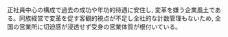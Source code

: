 正社員中心の構成で過去の成功や年功的待遇に安住し, 変革を嫌う企業風土である。同族経営で変革を促す客観的視点が不足し全社的な計数管理もないため, 全国の営業所に切迫感が浸透せず受身の営業体質が根付いている。